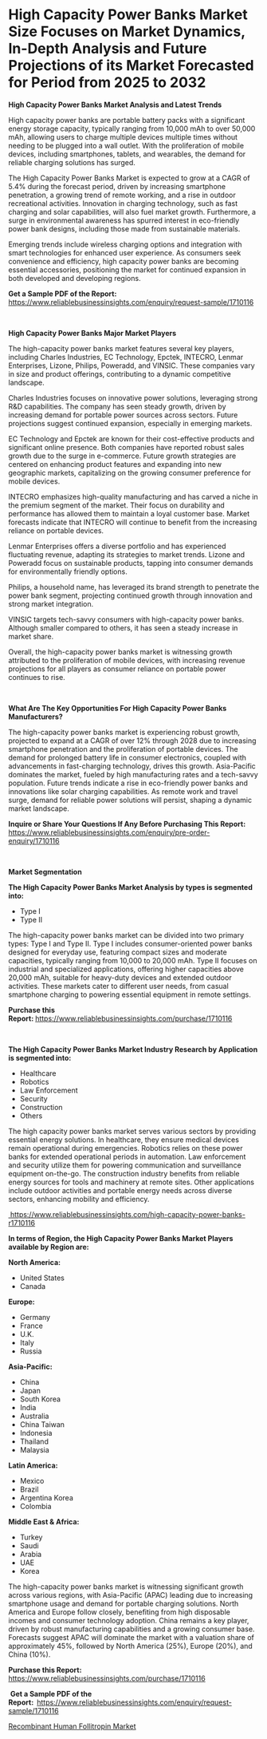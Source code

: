 <p><h1>High Capacity Power Banks Market Size Focuses on Market Dynamics, In-Depth Analysis and Future Projections of its Market Forecasted for Period from 2025 to 2032</h1></p><p><strong>High Capacity Power Banks Market Analysis and Latest Trends</strong></p>
<p><p>High capacity power banks are portable battery packs with a significant energy storage capacity, typically ranging from 10,000 mAh to over 50,000 mAh, allowing users to charge multiple devices multiple times without needing to be plugged into a wall outlet. With the proliferation of mobile devices, including smartphones, tablets, and wearables, the demand for reliable charging solutions has surged. </p><p>The High Capacity Power Banks Market is expected to grow at a CAGR of 5.4% during the forecast period, driven by increasing smartphone penetration, a growing trend of remote working, and a rise in outdoor recreational activities. Innovation in charging technology, such as fast charging and solar capabilities, will also fuel market growth. Furthermore, a surge in environmental awareness has spurred interest in eco-friendly power bank designs, including those made from sustainable materials.</p><p>Emerging trends include wireless charging options and integration with smart technologies for enhanced user experience. As consumers seek convenience and efficiency, high capacity power banks are becoming essential accessories, positioning the market for continued expansion in both developed and developing regions.</p></p>
<p><strong>Get a Sample PDF of the Report:&nbsp;</strong> <a href="https://www.reliablebusinessinsights.com/enquiry/request-sample/1710116?utm_campaign=3356&utm_medium=2&utm_source=Github&utm_content=ia&utm_term=27032025&utm_id=high-capacity-power-banks">https://www.reliablebusinessinsights.com/enquiry/request-sample/1710116</a></p>
<p>&nbsp;</p>
<p><strong>High Capacity Power Banks Major Market Players</strong></p>
<p><p>The high-capacity power banks market features several key players, including Charles Industries, EC Technology, Epctek, INTECRO, Lenmar Enterprises, Lizone, Philips, Poweradd, and VINSIC. These companies vary in size and product offerings, contributing to a dynamic competitive landscape.</p><p>Charles Industries focuses on innovative power solutions, leveraging strong R&D capabilities. The company has seen steady growth, driven by increasing demand for portable power sources across sectors. Future projections suggest continued expansion, especially in emerging markets.</p><p>EC Technology and Epctek are known for their cost-effective products and significant online presence. Both companies have reported robust sales growth due to the surge in e-commerce. Future growth strategies are centered on enhancing product features and expanding into new geographic markets, capitalizing on the growing consumer preference for mobile devices.</p><p>INTECRO emphasizes high-quality manufacturing and has carved a niche in the premium segment of the market. Their focus on durability and performance has allowed them to maintain a loyal customer base. Market forecasts indicate that INTECRO will continue to benefit from the increasing reliance on portable devices.</p><p>Lenmar Enterprises offers a diverse portfolio and has experienced fluctuating revenue, adapting its strategies to market trends. Lizone and Poweradd focus on sustainable products, tapping into consumer demands for environmentally friendly options.</p><p>Philips, a household name, has leveraged its brand strength to penetrate the power bank segment, projecting continued growth through innovation and strong market integration.</p><p>VINSIC targets tech-savvy consumers with high-capacity power banks. Although smaller compared to others, it has seen a steady increase in market share.</p><p>Overall, the high-capacity power banks market is witnessing growth attributed to the proliferation of mobile devices, with increasing revenue projections for all players as consumer reliance on portable power continues to rise.</p></p>
<p>&nbsp;</p>
<p><strong>What Are The Key Opportunities For High Capacity Power Banks Manufacturers?</strong></p>
<p><p>The high-capacity power banks market is experiencing robust growth, projected to expand at a CAGR of over 12% through 2028 due to increasing smartphone penetration and the proliferation of portable devices. The demand for prolonged battery life in consumer electronics, coupled with advancements in fast-charging technology, drives this growth. Asia-Pacific dominates the market, fueled by high manufacturing rates and a tech-savvy population. Future trends indicate a rise in eco-friendly power banks and innovations like solar charging capabilities. As remote work and travel surge, demand for reliable power solutions will persist, shaping a dynamic market landscape.</p></p>
<p><strong>Inquire or Share Your Questions If Any Before Purchasing This Report:</strong> <a href="https://www.reliablebusinessinsights.com/enquiry/pre-order-enquiry/1710116?utm_campaign=3356&utm_medium=2&utm_source=Github&utm_content=ia&utm_term=27032025&utm_id=high-capacity-power-banks">https://www.reliablebusinessinsights.com/enquiry/pre-order-enquiry/1710116</a></p>
<p>&nbsp;</p>
<p><strong>Market Segmentation</strong></p>
<p><strong>The High Capacity Power Banks Market Analysis by types is segmented into:</strong></p>
<p><ul><li>Type I</li><li>Type II</li></ul></p>
<p><p>The high-capacity power banks market can be divided into two primary types: Type I and Type II. Type I includes consumer-oriented power banks designed for everyday use, featuring compact sizes and moderate capacities, typically ranging from 10,000 to 20,000 mAh. Type II focuses on industrial and specialized applications, offering higher capacities above 20,000 mAh, suitable for heavy-duty devices and extended outdoor activities. These markets cater to different user needs, from casual smartphone charging to powering essential equipment in remote settings.</p></p>
<p><strong>Purchase this Report:&nbsp;</strong><a href="https://www.reliablebusinessinsights.com/purchase/1710116?utm_campaign=3356&utm_medium=2&utm_source=Github&utm_content=ia&utm_term=27032025&utm_id=high-capacity-power-banks">https://www.reliablebusinessinsights.com/purchase/1710116</a></p>
<p>&nbsp;</p>
<p><strong>The High Capacity Power Banks Market Industry Research by Application is segmented into:</strong></p>
<p><ul><li>Healthcare</li><li>Robotics</li><li>Law Enforcement</li><li>Security</li><li>Construction</li><li>Others</li></ul></p>
<p><p>The high capacity power banks market serves various sectors by providing essential energy solutions. In healthcare, they ensure medical devices remain operational during emergencies. Robotics relies on these power banks for extended operational periods in automation. Law enforcement and security utilize them for powering communication and surveillance equipment on-the-go. The construction industry benefits from reliable energy sources for tools and machinery at remote sites. Other applications include outdoor activities and portable energy needs across diverse sectors, enhancing mobility and efficiency.</p></p>
<p><a href="https://www.reliablebusinessinsights.com/high-capacity-power-banks-r1710116?utm_campaign=3356&utm_medium=2&utm_source=Github&utm_content=ia&utm_term=27032025&utm_id=high-capacity-power-banks">&nbsp;https://www.reliablebusinessinsights.com/high-capacity-power-banks-r1710116</a></p>
<p><strong>In terms of Region, the High Capacity Power Banks Market Players available by Region are:</strong></p>
<p>
    <p> <strong> North America: </strong>
        <ul>
            <li>United States</li>
            <li>Canada</li>
        </ul>
        </p> 
    <p> <strong> Europe: </strong>
        <ul>
            <li>Germany</li>
            <li>France</li>
            <li>U.K.</li>
            <li>Italy</li>
            <li>Russia</li>
        </ul>
        </p> 
    <p> <strong> Asia-Pacific: </strong>
        <ul>
            <li>China</li>
            <li>Japan</li>
            <li>South Korea</li>
            <li>India</li>
            <li>Australia</li>
            <li>China Taiwan</li>
            <li>Indonesia</li>
            <li>Thailand</li>
            <li>Malaysia</li>
        </ul>
        </p> 
    <p> <strong> Latin America: </strong>
        <ul>
            <li>Mexico</li>
            <li>Brazil</li>
            <li>Argentina Korea</li>
            <li>Colombia</li>
        </ul>
        </p> 
    <p> <strong> Middle East & Africa: </strong>
        <ul>
            <li>Turkey</li>
            <li>Saudi</li>
            <li>Arabia</li>
            <li>UAE</li>
            <li>Korea</li>
        </ul>
    </p>
    </p>
<p><p>The high-capacity power banks market is witnessing significant growth across various regions, with Asia-Pacific (APAC) leading due to increasing smartphone usage and demand for portable charging solutions. North America and Europe follow closely, benefiting from high disposable incomes and consumer technology adoption. China remains a key player, driven by robust manufacturing capabilities and a growing consumer base. Forecasts suggest APAC will dominate the market with a valuation share of approximately 45%, followed by North America (25%), Europe (20%), and China (10%).</p></p>
<p><strong>Purchase this Report: </strong><a href="https://www.reliablebusinessinsights.com/purchase/1710116?utm_campaign=3356&utm_medium=2&utm_source=Github&utm_content=ia&utm_term=27032025&utm_id=high-capacity-power-banks">https://www.reliablebusinessinsights.com/purchase/1710116</a></p>
<p>&nbsp;<strong>Get a Sample PDF of the Report:&nbsp;&nbsp;</strong><a href="https://www.reliablebusinessinsights.com/enquiry/request-sample/1710116?utm_campaign=3356&utm_medium=2&utm_source=Github&utm_content=ia&utm_term=27032025&utm_id=high-capacity-power-banks">https://www.reliablebusinessinsights.com/enquiry/request-sample/1710116</a></p>
<p><strong></strong></p>
<p><p><a href="https://github.com/dukerghostki/Market-Research-Report-List-1/blob/main/recombinant-human-follitropin-market.md?utm_campaign=3356&utm_medium=2&utm_source=Github&utm_content=ia&utm_term=27032025&utm_id=high-capacity-power-banks">Recombinant Human Follitropin Market</a></p></p>